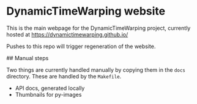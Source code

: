 # DynamicTimeWarping website

This is the main webpage for the DynamicTimeWarping project, currently hosted at https://dynamictimewarping.github.io/

Pushes to this repo will trigger regeneration of the website.

## Manual steps

Two things are currently handled manually by copying them in the `docs` directory. These
are handled by the `Makefile`.

 - API docs, generated locally
 - Thumbnails for py-images



